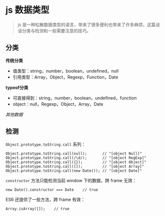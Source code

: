 # js 数据类型

> js 是一种松散数据类型的语言，带来了很多便利也带来了许多麻烦，这篇谈谈分类与检测和一些需要注意的技巧。

## 分类

**传统分类**

- 值类型：string，number，boolean，undefined，null
- 引用类型：Array，Object，Regexp，Function，Date

**typeof分类**

- 可直接得到：string，number，boolean，undefined，function
- object：null，Regexp，Object，Array，Date

*其他数据*

## 检测

`Object.prototype.toString.call` 系列：

	Object.prototype.toString.call(null);       // "[object Null]"
	Object.prototype.toString.call(/\d/);       // "[object RegExp]"
	Object.prototype.toString.call({});         // "[object Object]"
	Object.prototype.toString.call([]);         // "[object Array]"
	Object.prototype.toString.call(new Date()); // "[object Date]"

`constructor` 方法只能检测当前 window 下的数据，跨 frame 无效：

	new Date().constructor === Date    // true

ES6 还提供了一些方法，跨 frame 有效：

	Array.isArray([]);    // true
